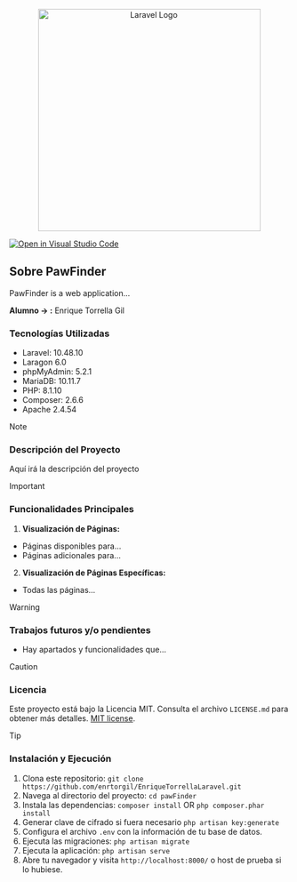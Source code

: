 <p align="center"><a href="https://laravel.com" target="_blank"><img src="https://raw.githubusercontent.com/laravel/art/master/logo-lockup/5%20SVG/2%20CMYK/1%20Full%20Color/laravel-logolockup-cmyk-red.svg" width="400" alt="Laravel Logo"></a></p>

<!-- <p align="center">
<a href="https://github.com/laravel/framework/actions"><img src="https://github.com/laravel/framework/workflows/tests/badge.svg" alt="Build Status"></a>
<a href="https://packagist.org/packages/laravel/framework"><img src="https://img.shields.io/packagist/dt/laravel/framework" alt="Total Downloads"></a>
<a href="https://packagist.org/packages/laravel/framework"><img src="https://img.shields.io/packagist/v/laravel/framework" alt="Latest Stable Version"></a>
<a href="https://packagist.org/packages/laravel/framework"><img src="https://img.shields.io/packagist/l/laravel/framework" alt="License"></a>
</p> -->

[![Open in Visual Studio Code](https://classroom.github.com/assets/open-in-vscode-718a45dd9cf7e7f842a935f5ebbe5719a5e09af4491e668f4dbf3b35d5cca122.svg)](https://classroom.github.com/online_ide?assignment_repo_id=TU_ID_REPO&assignment_repo_type=AssignmentRepo)

## Sobre PawFinder
PawFinder is a web application...

**Alumno -> :** Enrique Torrella Gil

### Tecnologías Utilizadas
- Laravel: 10.48.10
- Laragon 6.0
- phpMyAdmin: 5.2.1
- MariaDB: 10.11.7
- PHP: 8.1.10
- Composer: 2.6.6
- Apache 2.4.54

> [!NOTE]
> ### Descripción del Proyecto
> Aquí irá la descripción del proyecto

> [!IMPORTANT]
> ### Funcionalidades Principales
> 1. **Visualización de Páginas:**
>   - Páginas disponibles para...
>   - Páginas adicionales para...
> 2. **Visualización de Páginas Específicas:**
>   - Todas las páginas...

> [!WARNING]
> ### Trabajos futuros y/o pendientes
> - Hay apartados y funcionalidades que...

> [!CAUTION] 
> ### Licencia
> Este proyecto está bajo la Licencia MIT. Consulta el archivo `LICENSE.md` para obtener más detalles. [MIT license](https://opensource.org/licenses/MIT).

> [!TIP]
> ### Instalación y Ejecución
> 1. Clona este repositorio: `git clone https://github.com/enrtorgil/EnriqueTorrellaLaravel.git`
> 2. Navega al directorio del proyecto: `cd pawFinder`
> 3. Instala las dependencias: `composer install` OR `php composer.phar install`
> 4. Generar clave de cifrado si fuera necesario `php artisan key:generate`
> 5. Configura el archivo `.env` con la información de tu base de datos.
> 5. Ejecuta las migraciones: `php artisan migrate`
> 6. Ejecuta la aplicación: `php artisan serve`
> 7. Abre tu navegador y visita `http://localhost:8000/` o host de prueba si lo hubiese.
